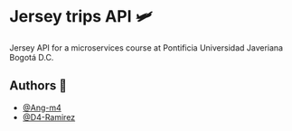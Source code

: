 # Jersey trips API 🛩️

Jersey API for a microservices course at Pontificia Universidad Javeriana Bogotá D.C.

## Authors 👥

- [@Ang-m4](https://www.github.com/Ang-m4)
- [@D4-Ramirez](https://www.github.com/D4-Ramirez)
